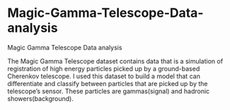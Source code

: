 # Magic-Gamma-Telescope-Data-analysis
Magic Gamma Telescope Data analysis

The Magic Gamma Telescope dataset contains data that is a simulation of registration of high energy particles picked up by a ground-based Cherenkov telescope. I used this dataset to build a model that can differentiate and classify between particles that are picked up by the telescope’s sensor. These particles are gammas(signal) and hadronic showers(background).
